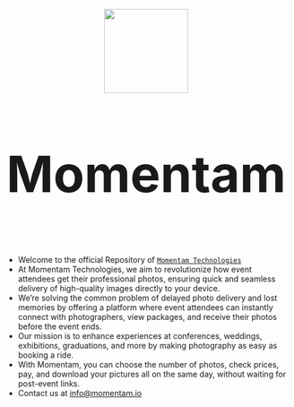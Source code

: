 <p align="center"><a href="https://momentam.io" target="_blank"><img src="https://avatars.githubusercontent.com/u/235579091?s=200&v=4" width="150"></a></p>

<p align="center" style="font-size: 90px; font-weight: bold;">Momentam</p>

- Welcome to the official Repository of [`Momentam Technologies`](https://github.com/momentam-technologies)
- At Momentam Technologies, we aim to revolutionize how event attendees get their professional photos, ensuring quick and seamless delivery of high-quality images directly to your device.
- We’re solving the common problem of delayed photo delivery and lost memories by offering a platform where event attendees can instantly connect with photographers, view packages, and receive their photos before the event ends.
- Our mission is to enhance experiences at conferences, weddings, exhibitions, graduations, and more by making photography as easy as booking a ride.
- With Momentam, you can choose the number of photos, check prices, pay, and download your pictures all on the same day, without waiting for post-event links.
- Contact us at info@momentam.io
